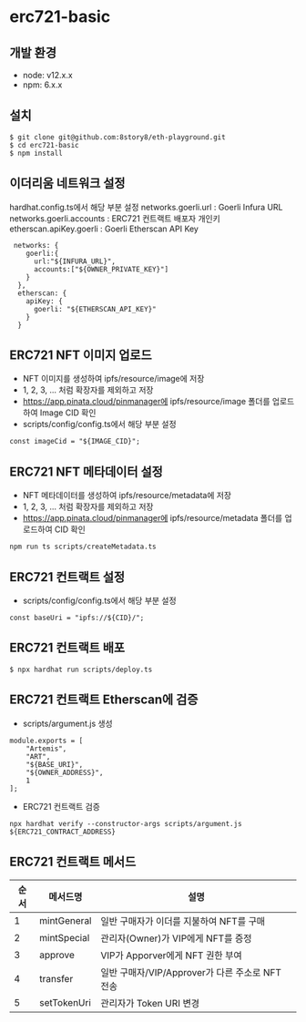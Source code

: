 # erc721-basic

## 개발 환경

- node: v12.x.x
- npm: 6.x.x


## 설치
```
$ git clone git@github.com:8story8/eth-playground.git
$ cd erc721-basic
$ npm install
```

## 이더리움 네트워크 설정
hardhat.config.ts에서 해당 부분 설정
networks.goerli.url : Goerli Infura URL
networks.goerli.accounts : ERC721 컨트랙트 배포자 개인키
etherscan.apiKey.goerli : Goerli Etherscan API Key 
```
 networks: {
    goerli:{
      url:"${INFURA_URL}",
      accounts:["${OWNER_PRIVATE_KEY}"]
    }
  },
  etherscan: {
    apiKey: {
      goerli: "${ETHERSCAN_API_KEY}"
    }
  }
```

## ERC721 NFT 이미지 업로드
- NFT 이미지를 생성하여 ipfs/resource/image에 저장
- 1, 2, 3, ... 처럼 확장자를 제외하고 저장
- https://app.pinata.cloud/pinmanager에 ipfs/resource/image 폴더를 업로드하여 Image CID 확인
- scripts/config/config.ts에서 해당 부분 설정
```
const imageCid = "${IMAGE_CID}";
```

## ERC721 NFT 메타데이터 설정
- NFT 메타데이터를 생성하여 ipfs/resource/metadata에 저장
- 1, 2, 3, ... 처럼 확장자를 제외하고 저장
- https://app.pinata.cloud/pinmanager에 ipfs/resource/metadata 폴더를 업로드하여 CID 확인
```
npm run ts scripts/createMetadata.ts
```

## ERC721 컨트랙트 설정
- scripts/config/config.ts에서 해당 부분 설정
```
const baseUri = "ipfs://${CID}/";
```

## ERC721 컨트랙트 배포
```
$ npx hardhat run scripts/deploy.ts
```

## ERC721 컨트랙트 Etherscan에 검증
- scripts/argument.js 생성
```
module.exports = [
    "Artemis",
    "ART",
    "${BASE_URI}",
    "${OWNER_ADDRESS}",
    1
];
```
- ERC721 컨트랙트 검증
```
npx hardhat verify --constructor-args scripts/argument.js ${ERC721_CONTRACT_ADDRESS}
```

## ERC721 컨트랙트 메서드
| 순서 | 메서드명 | 설명 |
|----|----|----|
| 1 | mintGeneral | 일반 구매자가 이더를 지불하여 NFT를 구매
| 2 | mintSpecial | 관리자(Owner)가 VIP에게 NFT를 증정
| 3 | approve | VIP가 Apporver에게 NFT 권한 부여
| 4 | transfer | 일반 구매자/VIP/Approver가 다른 주소로 NFT 전송 
| 5 | setTokenUri | 관리자가 Token URI 변경
